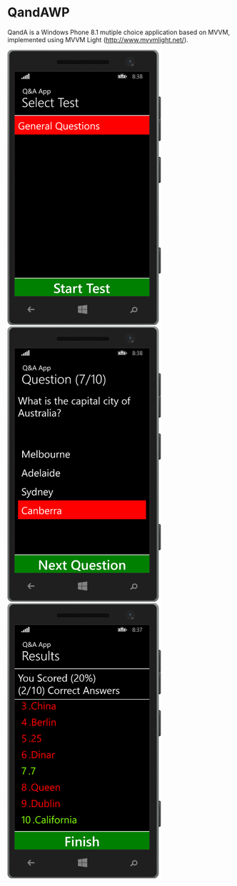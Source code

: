 # QandAWP

QandA is a Windows Phone 8.1 mutiple choice application based on MVVM, implemented using MVVM Light (http://www.mvvmlight.net/).

![alt tag](https://raw.githubusercontent.com/shulli/QandAWP/8ec4992490da8358ff0ab14437a126278b32a229/Screenshots/MainScreen.png)
![alt tag](https://raw.githubusercontent.com/shulli/QandAWP/8ec4992490da8358ff0ab14437a126278b32a229/Screenshots/TestScreen.png)
![alt tag](https://raw.githubusercontent.com/shulli/QandAWP/8ec4992490da8358ff0ab14437a126278b32a229/Screenshots/ResultsScreen.png)
